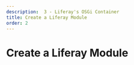 ```yaml
---
description:  3 - Liferay's OSGi Container
title: Create a Liferay Module
order: 2
---
```


# Create a Liferay Module
<!-- 
<div class="ahead">
<h4>Exercise Goals</h4>
	<ul>
	<li>Demonstrates the benefits of using Liferay module templates and Liferay Dev Studio IDE</li>
		<ul>
			<li>Create a Liferay module project using the MVC portlet project template</li>
			<li>Deploy and test the module</li>
		</ul>
	</ul>
</div>

## Create a Liferay Module Project

Option 1: Use the Command Line Blade tools

1. **Open** the _Command Line_ shell in your Liferay Workspace `modules` folder.
1. **Run** the command:
```bash
blade create -t mvc-portlet -p com.liferay.training.portlet -c TrainingMVCPortlet training-portlet
```
1. **Run** Gradle refresh on the IDE.

Option 2: Use the Developer Studio Wizard

1. **Launch** the *Liferay Module Project* wizard in _Developer Studio_.
1. **Use** the following information for the first step:
	* __Project Name__: "training-portlet"
	* __Build Type__: Gradle
	* __Liferay Version__: 7.2
	* __Project Template__: mvc-portlet
1. **Click** *Next*, and use the following information in the second step:
	* __Component Class Name__: "TrainingMVCPortlet"
	* __Package Name__: "com.liferay.training.portlet"
1. **Click** *Finish* to close the wizard.

<br />

## Deploy and Test the Module

1. **Drag** the `training-portlet` folder from the *Project Explorer*  onto the Liferay server in the *Servers* panel.
1. **Watch** the console. The module is successfully deployed when you see a message like:
	```
	2019-04-03 18:19:14.042 INFO  [pipe-start 975][BundleStartStopLogger:39] STARTED com.liferay.training.portlet_1.0.0 [975]
	```
1. **Open** your browser to http://localhost:8080 and sign in.
1. **Click** on the *Add* icon on the top right corner of the page to open the *Add Menu*.
1. **Find** the *Training* portlet in the *Sample* Widget category.
1. **Drag and drop** the portlet on the page:
	<img src="../images/hello-from-training.png" style="max-height: 35%"/>

<br />

When you make changes in the source code, the changes deploy almost instantly:

7. **Open** the file `src/main/resources/META-INF/resources/view.jsp`.
8. **Change** the contents of the file, for example:
	```java
	<%@ include file="/init.jsp" %>
	<p>
		<b><liferay-ui:message key="training.caption"/></b>
	</p>
	<p>Hello Liferay!</p>
	```
9. **Save** the file and refresh the page on your browser:
	<img src="../images/hello-liferay.png" style="max-height: 35%"/> -->
